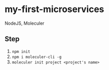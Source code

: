 # my-first-microservices
NodeJS, Moleculer

## Step
1. `npm init`
2. `npm i moleculer-cli -g`
3. `moleculer init project <project's name>`
